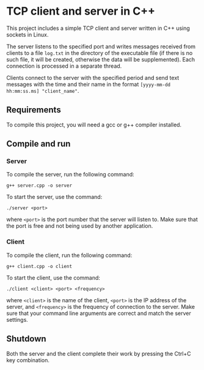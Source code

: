 # TCP client and server in C++

This project includes a simple TCP client and server written in C++ using sockets in Linux.

The server listens to the specified port and writes messages received from clients to a file `log.txt` in the directory of the executable file (if there is no such file, it will be created, otherwise the data will be supplemented). Each connection is processed in a separate thread.

Clients connect to the server with the specified period and send text messages with the time and their name in the format `[yyyy-mm-dd hh:mm:ss.ms] "client_name"`.

## Requirements

To compile this project, you will need a gcc or g++ compiler installed.

## Compile and run

### Server

To compile the server, run the following command:

```g++ server.cpp -o server```

To start the server, use the command:

```./server <port>```

where `<port>` is the port number that the server will listen to. Make sure that the port is free and not being used by another application.

### Client

To compile the client, run the following command:

```g++ client.cpp -o client```

To start the client, use the command:

```./client <client> <port> <frequency>```

where `<client>` is the name of the client, `<port>` is the IP address of the server, and `<frequency>` is the frequency of connection to the server. Make sure that your command line arguments are correct and match the server settings.

## Shutdown

Both the server and the client complete their work by pressing the Ctrl+C key combination.


